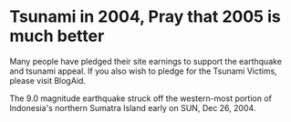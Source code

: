 # Tsunami in 2004, Pray that 2005 is much better

Many people have pledged their site earnings to support the earthquake and tsunami appeal. If you also wish to pledge for the Tsunami Victims, please visit BlogAid.

The 9.0 magnitude earthquake struck off the western-most portion of Indonesia's northern Sumatra Island early on SUN, Dec 26, 2004.
